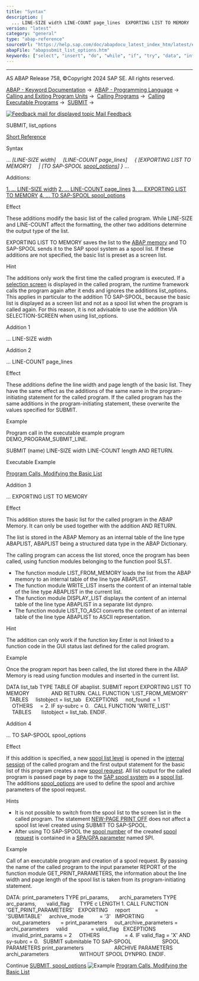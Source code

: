 ```yaml
---
title: "Syntax"
description: |
  ... LINE-SIZE width LINE-COUNT page_lines  EXPORTING LIST TO MEMORY  TO SAP-SPOOL spool_options(https://help.sap.com/doc/abapdocu_latest_index_htm/latest/en-US/abapsubmit_print_parameters.htm)  ... Additions: 1. ... LINE-SIZE width(#!ABAP_ADDITION_1@1@
version: "latest"
category: "general"
type: "abap-reference"
sourceUrl: "https://help.sap.com/doc/abapdocu_latest_index_htm/latest/en-US/abapsubmit_list_options.htm"
abapFile: "abapsubmit_list_options.htm"
keywords: ["select", "insert", "do", "while", "if", "try", "data", "internal-table", "abapsubmit", "list", "options"]
---
```


* * *

AS ABAP Release 758, ©Copyright 2024 SAP SE. All rights reserved.

[ABAP - Keyword Documentation](https://help.sap.com/doc/abapdocu_latest_index_htm/latest/en-US/abenabap.htm) →  [ABAP - Programming Language](https://help.sap.com/doc/abapdocu_latest_index_htm/latest/en-US/abenabap_reference.htm) →  [Calling and Exiting Program Units](https://help.sap.com/doc/abapdocu_latest_index_htm/latest/en-US/abenabap_execution.htm) →  [Calling Programs](https://help.sap.com/doc/abapdocu_latest_index_htm/latest/en-US/abenabap_program_call.htm) →  [Calling Executable Programs](https://help.sap.com/doc/abapdocu_latest_index_htm/latest/en-US/abenabap_submit_report.htm) →  [SUBMIT](https://help.sap.com/doc/abapdocu_latest_index_htm/latest/en-US/abapsubmit.htm) → 

 [![](Mail.gif?object=Mail.gif "Feedback mail for displayed topic") Mail Feedback](mailto:f1_help@sap.com?subject=Feedback%20on%20ABAP%20Documentation&body=Document:%20SUBMIT%2C%20list_options%2C%20ABAPSUBMIT_LIST_OPTIONS%2C%20758%0D%0A%0D%0AError:%0D%0A%0D%0A%0D%0A%0D%0ASuggestion%20for%20improvement:)

SUBMIT, list\_options

[Short Reference](https://help.sap.com/doc/abapdocu_latest_index_htm/latest/en-US/abapsubmit_shortref.htm)

Syntax

... *\[*LINE-SIZE width*\]*
    *\[*LINE-COUNT page\_lines*\]*
    *{* *\[*EXPORTING LIST TO MEMORY*\]*
    *|* *\[*TO SAP-SPOOL [spool\_options](https://help.sap.com/doc/abapdocu_latest_index_htm/latest/en-US/abapsubmit_print_parameters.htm)*\]* *}* ...

Additions:

[1\. ... LINE-SIZE width](#!ABAP_ADDITION_1@1@)
[2\. ... LINE-COUNT page\_lines](#!ABAP_ADDITION_2@2@)
[3\. ... EXPORTING LIST TO MEMORY](#!ABAP_ADDITION_3@3@)
[4\. ... TO SAP-SPOOL spool\_options](#!ABAP_ADDITION_4@4@)

Effect

These additions modify the basic list of the called program. While LINE-SIZE and LINE-COUNT affect the formatting, the other two additions determine the output type of the list.

EXPORTING LIST TO MEMORY saves the list to the [ABAP memory](https://help.sap.com/doc/abapdocu_latest_index_htm/latest/en-US/abenabap_memory_glosry.htm "Glossary Entry") and TO SAP-SPOOL sends it to the SAP spool system as a spool list. If these additions are not specified, the basic list is preset as a screen list.

Hint

The additions only work the first time the called program is executed. If a [selection screen](https://help.sap.com/doc/abapdocu_latest_index_htm/latest/en-US/abenselection_screen_glosry.htm "Glossary Entry") is displayed in the called program, the runtime framework calls the program again after it ends and ignores the additions list\_options. This applies in particular to the addition TO SAP-SPOOL, because the basic list is displayed as a screen list and not as a spool list when the program is called again. For this reason, it is not advisable to use the addition VIA SELECTION-SCREEN when using list\_options.

Addition 1   

... LINE-SIZE width

Addition 2   

... LINE-COUNT page\_lines

Effect

These additions define the line width and page length of the basic list. They have the same effect as the additions of the same name in the program-initiating statement for the called program. If the called program has the same additions in the program-initiating statement, these overwrite the values specified for SUBMIT.

Example

Program call in the executable example program DEMO\_PROGRAM\_SUBMIT\_LINE.

SUBMIT (name) LINE-SIZE width LINE-COUNT length AND RETURN.

Executable Example

[Program Calls, Modifying the Basic List](https://help.sap.com/doc/abapdocu_latest_index_htm/latest/en-US/abensubmit_list_abexa.htm)

Addition 3   

... EXPORTING LIST TO MEMORY

Effect

This addition stores the basic list for the called program in the ABAP Memory. It can only be used together with the addition AND RETURN.

The list is stored in the ABAP Memory as an internal table of the line type ABAPLIST, ABAPLIST being a structured data type in the ABAP Dictionary.

The calling program can access the list stored, once the program has been called, using function modules belonging to the function pool SLST.

-   The function module LIST\_FROM\_MEMORY loads the list from the ABAP memory to an internal table of the line type ABAPLIST.
-   The function module WRITE\_LIST inserts the content of an internal table of the line type ABAPLIST in the current list.
-   The function module DISPLAY\_LIST displays the content of an internal table of the line type ABAPLIST in a separate list dynpro.
-   The function module LIST\_TO\_ASCI converts the content of an internal table of the line type ABAPLIST to ASCII representation.

Hint

The addition can only work if the function key Enter is not linked to a function code in the GUI status last defined for the called program.

Example

Once the program report has been called, the list stored there in the ABAP Memory is read using function modules and inserted in the current list.

DATA list\_tab TYPE TABLE OF abaplist.
SUBMIT report EXPORTING LIST TO MEMORY
              AND RETURN.
CALL FUNCTION 'LIST\_FROM\_MEMORY'
  TABLES
    listobject = list\_tab
  EXCEPTIONS
    not\_found  = 1
    OTHERS     = 2.
IF sy-subrc = 0.
  CALL FUNCTION 'WRITE\_LIST'
    TABLES
      listobject = list\_tab.
ENDIF.

Addition 4   

... TO SAP-SPOOL spool\_options

Effect

If this addition is specified, a new [spool list level](https://help.sap.com/doc/abapdocu_latest_index_htm/latest/en-US/abenspool_list_level_glosry.htm "Glossary Entry") is opened in the [internal session](https://help.sap.com/doc/abapdocu_latest_index_htm/latest/en-US/abeninternal_session_glosry.htm "Glossary Entry") of the called program and the first output statement for the basic list of this program creates a new [spool request](https://help.sap.com/doc/abapdocu_latest_index_htm/latest/en-US/abenspool_request_glosry.htm "Glossary Entry"). All list output for the called program is passed page by page to the [SAP spool system](https://help.sap.com/doc/abapdocu_latest_index_htm/latest/en-US/abensap_spool_system_glosry.htm "Glossary Entry") as a [spool list](https://help.sap.com/doc/abapdocu_latest_index_htm/latest/en-US/abenspool_list_glosry.htm "Glossary Entry"). The additions [spool\_options](https://help.sap.com/doc/abapdocu_latest_index_htm/latest/en-US/abapsubmit_print_parameters.htm) are used to define the spool and archive parameters of the spool request.

Hints

-   It is not possible to switch from the spool list to the screen list in the called program. The statement [NEW-PAGE PRINT OFF](https://help.sap.com/doc/abapdocu_latest_index_htm/latest/en-US/abapnew-page_print.htm) does not affect a spool list level created using SUBMIT TO SAP-SPOOL.
-   After using TO SAP-SPOOL the [spool number](https://help.sap.com/doc/abapdocu_latest_index_htm/latest/en-US/abenspool_number_glosry.htm "Glossary Entry") of the created [spool request](https://help.sap.com/doc/abapdocu_latest_index_htm/latest/en-US/abenspool_request_glosry.htm "Glossary Entry") is contained in a [SPA/GPA parameter](https://help.sap.com/doc/abapdocu_latest_index_htm/latest/en-US/abenspa_gpa_parameter_glosry.htm "Glossary Entry") named SPI.

Example

Call of an executable program and creation of a spool request. By passing the name of the called program to the input parameter REPORT of the function module GET\_PRINT\_PARAMETERS, the information about the line width and page length of the spool list is taken from its program-initiating statement.

DATA: print\_parameters TYPE pri\_params,
      archi\_parameters TYPE arc\_params,
      valid\_flag       TYPE c LENGTH 1.
CALL FUNCTION 'GET\_PRINT\_PARAMETERS'
  EXPORTING
    report                 = 'SUBMITABLE'
    archive\_mode           = '3'
  IMPORTING
    out\_parameters       = print\_parameters
    out\_archive\_parameters = archi\_parameters
    valid                = valid\_flag
  EXCEPTIONS
    invalid\_print\_params = 2
    OTHERS                 = 4.
IF valid\_flag = 'X' AND sy-subrc = 0.
  SUBMIT submitable TO SAP-SPOOL
                    SPOOL PARAMETERS print\_parameters
                    ARCHIVE PARAMETERS archi\_parameters
                    WITHOUT SPOOL DYNPRO.
ENDIF.

Continue
[SUBMIT, spool\_options](https://help.sap.com/doc/abapdocu_latest_index_htm/latest/en-US/abapsubmit_print_parameters.htm)
![Example](exa.gif "Example") [Program Calls, Modifying the Basic List](https://help.sap.com/doc/abapdocu_latest_index_htm/latest/en-US/abensubmit_list_abexa.htm)